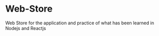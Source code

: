 # Web-Store
Web Store for the application and practice of what has been learned in Nodejs and Reactjs
